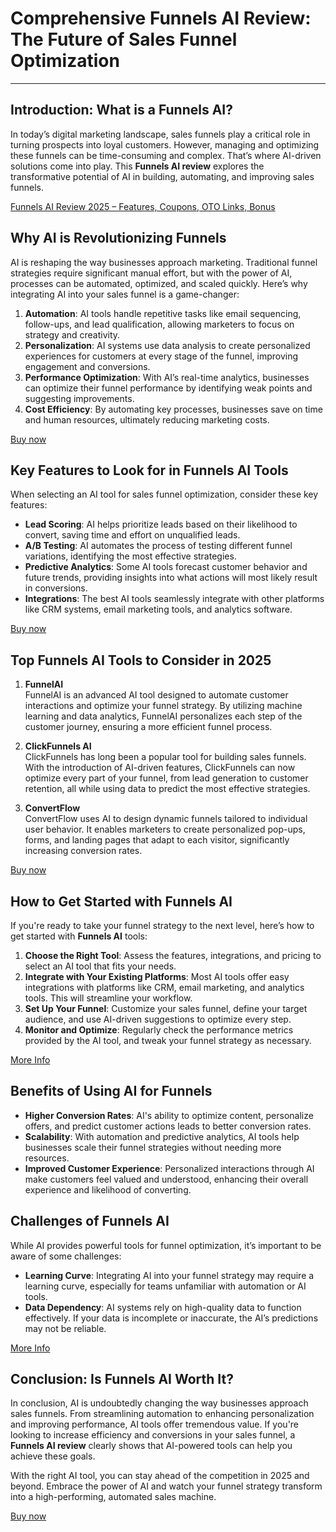 # Comprehensive Funnels AI Review: The Future of Sales Funnel Optimization

---

## Introduction: What is a Funnels AI?

In today’s digital marketing landscape, sales funnels play a critical role in turning prospects into loyal customers. However, managing and optimizing these funnels can be time-consuming and complex. That’s where AI-driven solutions come into play. This **Funnels AI review** explores the transformative potential of AI in building, automating, and improving sales funnels.

[Funnels AI Review 2025 – Features, Coupons, OTO Links, Bonus](https://graceblogging.com/funnels-ai-review/)
## Why AI is Revolutionizing Funnels

AI is reshaping the way businesses approach marketing. Traditional funnel strategies require significant manual effort, but with the power of AI, processes can be automated, optimized, and scaled quickly. Here’s why integrating AI into your sales funnel is a game-changer:

1. **Automation**: AI tools handle repetitive tasks like email sequencing, follow-ups, and lead qualification, allowing marketers to focus on strategy and creativity.
2. **Personalization**: AI systems use data analysis to create personalized experiences for customers at every stage of the funnel, improving engagement and conversions.
3. **Performance Optimization**: With AI’s real-time analytics, businesses can optimize their funnel performance by identifying weak points and suggesting improvements.
4. **Cost Efficiency**: By automating key processes, businesses save on time and human resources, ultimately reducing marketing costs.

[Buy now](https://jvz3.com/c/2405737/414444)
## Key Features to Look for in Funnels AI Tools

When selecting an AI tool for sales funnel optimization, consider these key features:

- **Lead Scoring**: AI helps prioritize leads based on their likelihood to convert, saving time and effort on unqualified leads.
- **A/B Testing**: AI automates the process of testing different funnel variations, identifying the most effective strategies.
- **Predictive Analytics**: Some AI tools forecast customer behavior and future trends, providing insights into what actions will most likely result in conversions.
- **Integrations**: The best AI tools seamlessly integrate with other platforms like CRM systems, email marketing tools, and analytics software.

[Buy now](https://jvz3.com/c/2405737/414444)
## Top Funnels AI Tools to Consider in 2025

1. **FunnelAI**  
   FunnelAI is an advanced AI tool designed to automate customer interactions and optimize your funnel strategy. By utilizing machine learning and data analytics, FunnelAI personalizes each step of the customer journey, ensuring a more efficient funnel process.

2. **ClickFunnels AI**  
   ClickFunnels has long been a popular tool for building sales funnels. With the introduction of AI-driven features, ClickFunnels can now optimize every part of your funnel, from lead generation to customer retention, all while using data to predict the most effective strategies.

3. **ConvertFlow**  
   ConvertFlow uses AI to design dynamic funnels tailored to individual user behavior. It enables marketers to create personalized pop-ups, forms, and landing pages that adapt to each visitor, significantly increasing conversion rates.

[Buy now](https://jvz3.com/c/2405737/414444)
## How to Get Started with Funnels AI

If you're ready to take your funnel strategy to the next level, here’s how to get started with **Funnels AI** tools:

1. **Choose the Right Tool**: Assess the features, integrations, and pricing to select an AI tool that fits your needs.
2. **Integrate with Your Existing Platforms**: Most AI tools offer easy integrations with platforms like CRM, email marketing, and analytics tools. This will streamline your workflow.
3. **Set Up Your Funnel**: Customize your sales funnel, define your target audience, and use AI-driven suggestions to optimize every step.
4. **Monitor and Optimize**: Regularly check the performance metrics provided by the AI tool, and tweak your funnel strategy as necessary.

[More Info](https://graceblogging.com/funnels-ai-review/)
## Benefits of Using AI for Funnels

- **Higher Conversion Rates**: AI's ability to optimize content, personalize offers, and predict customer actions leads to better conversion rates.
- **Scalability**: With automation and predictive analytics, AI tools help businesses scale their funnel strategies without needing more resources.
- **Improved Customer Experience**: Personalized interactions through AI make customers feel valued and understood, enhancing their overall experience and likelihood of converting.

## Challenges of Funnels AI

While AI provides powerful tools for funnel optimization, it’s important to be aware of some challenges:

- **Learning Curve**: Integrating AI into your funnel strategy may require a learning curve, especially for teams unfamiliar with automation or AI tools.
- **Data Dependency**: AI systems rely on high-quality data to function effectively. If your data is incomplete or inaccurate, the AI’s predictions may not be reliable.

[More Info](https://graceblogging.com/funnels-ai-review/)
## Conclusion: Is Funnels AI Worth It?

In conclusion, AI is undoubtedly changing the way businesses approach sales funnels. From streamlining automation to enhancing personalization and improving performance, AI tools offer tremendous value. If you're looking to increase efficiency and conversions in your sales funnel, a **Funnels AI review** clearly shows that AI-powered tools can help you achieve these goals. 

With the right AI tool, you can stay ahead of the competition in 2025 and beyond. Embrace the power of AI and watch your funnel strategy transform into a high-performing, automated sales machine.

[Buy now](https://jvz3.com/c/2405737/414444)
